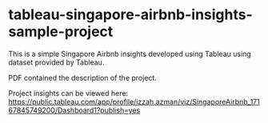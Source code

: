 # tableau-singapore-airbnb-insights-sample-project
This is a simple Singapore Airbnb insights developed using Tableau using dataset provided by Tableau. 

PDF contained the description of the project.

Project insights can be viewed here: https://public.tableau.com/app/profile/izzah.azman/viz/SingaporeAirbnb_17167845749200/Dashboard1?publish=yes
